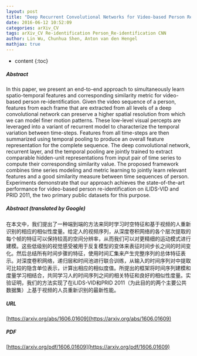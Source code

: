 ```yaml
---
layout: post
title: "Deep Recurrent Convolutional Networks for Video-based Person Re-identification: An End-to-End Approach"
date: 2016-06-12 10:52:09
categories: arXiv_CV
tags: arXiv_CV Re-identification Person_Re-identification CNN
author: Lin Wu, Chunhua Shen, Anton van den Hengel
mathjax: true
---
```


* content
{:toc}

##### Abstract
In this paper, we present an end-to-end approach to simultaneously learn spatio-temporal features and corresponding similarity metric for video-based person re-identification. Given the video sequence of a person, features from each frame that are extracted from all levels of a deep convolutional network can preserve a higher spatial resolution from which we can model finer motion patterns. These low-level visual percepts are leveraged into a variant of recurrent model to characterize the temporal variation between time-steps. Features from all time-steps are then summarized using temporal pooling to produce an overall feature representation for the complete sequence. The deep convolutional network, recurrent layer, and the temporal pooling are jointly trained to extract comparable hidden-unit representations from input pair of time series to compute their corresponding similarity value. The proposed framework combines time series modeling and metric learning to jointly learn relevant features and a good similarity measure between time sequences of person. Experiments demonstrate that our approach achieves the state-of-the-art performance for video-based person re-identification on iLIDS-VID and PRID 2011, the two primary public datasets for this purpose.

##### Abstract (translated by Google)
在本文中，我们提出了一种端到端的方法来同时学习时空特征和基于视频的人重新识别的相应的相似性度量。给定人的视频序列，从深度卷积网络的各个层次提取的每个帧的特征可以保持较高的空间分辨率，从而我们可以对更精细的运动模式进行建模。这些低级别的视觉感受被用于反复模型的变体来表征时间步长之间的时间变化。然后总结所有时间步骤的特征，使用时间汇集来产生完整序列的总体特征表示。对深度卷积网络，递归层和时间池进行联合训练，从输入的时间序列对中提取可比较的隐含单位表示，计算出相应的相似度值。所提出的框架将时间序列建模和度量学习相结合，共同学习人的时间序列之间的相关特征和良好的相似性度量。实验证明，我们的方法实现了在iLIDS-VID和PRID 2011（为此目的的两个主要公共数据集）上基于视频的人员重新识别的最新性能。

##### URL
[https://arxiv.org/abs/1606.01609](https://arxiv.org/abs/1606.01609)

##### PDF
[https://arxiv.org/pdf/1606.01609](https://arxiv.org/pdf/1606.01609)

